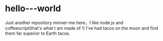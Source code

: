 # hello---world
Just another repository
minner-me here，I like node.js and coffeescript(that's what t am made of !)
I've had tacos on the moon and find them far superior to Earth tacos.
